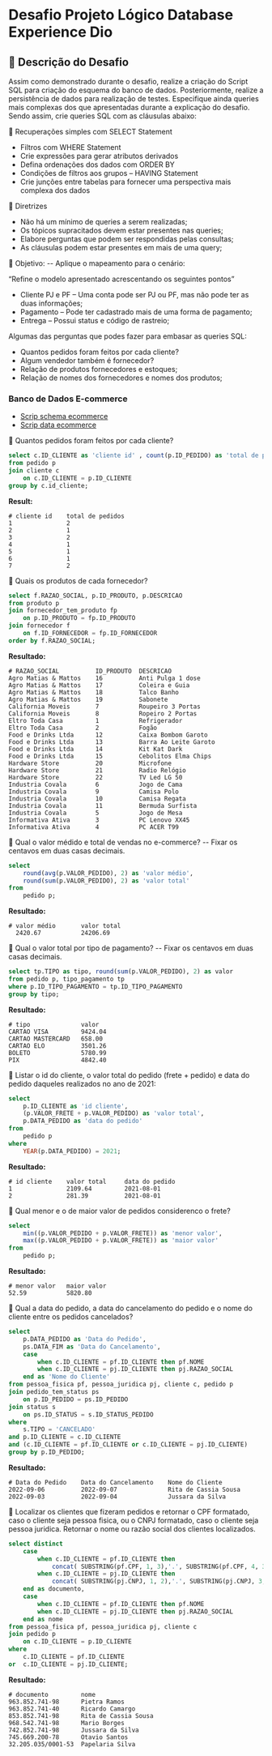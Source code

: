 # Desafio Projeto Lógico Database Experience Dio

## 📑 Descrição do Desafio
Assim como demonstrado durante o desafio, realize a criação do Script SQL para criação do esquema do banco de dados. Posteriormente, realize a persistência de dados para realização de testes. Especifique ainda queries mais complexas dos que apresentadas durante a explicação do desafio. Sendo assim, crie queries SQL com as cláusulas abaixo:

📌 Recuperações simples com SELECT Statement
* Filtros com WHERE Statement
* Crie expressões para gerar atributos derivados
* Defina ordenações dos dados com ORDER BY
* Condições de filtros aos grupos – HAVING Statement
* Crie junções entre tabelas para fornecer uma perspectiva mais complexa dos dados

📌 Diretrizes
* Não há um mínimo de queries a serem realizadas;
* Os tópicos supracitados devem estar presentes nas queries;
* Elabore perguntas que podem ser respondidas pelas consultas;
* As cláusulas podem estar presentes em mais de uma query;

🎯 Objetivo:
-- Aplique o mapeamento para o  cenário:

“Refine o modelo apresentado acrescentando os seguintes pontos”

* Cliente PJ e PF – Uma conta pode ser PJ ou PF, mas não pode ter as duas informações;
* Pagamento – Pode ter cadastrado mais de uma forma de pagamento;
* Entrega – Possui status e código de rastreio;

Algumas das perguntas que podes fazer para embasar as queries SQL:

* Quantos pedidos foram feitos por cada cliente?
* Algum vendedor também é fornecedor?
* Relação de produtos fornecedores e estoques;
* Relação de nomes dos fornecedores e nomes dos produtos;

### Banco de Dados E-commerce

* [Scrip schema ecommerce](https://github.com/mballem/digital-inovation-one/blob/master/database-experience/desafio-projeto-logico/schema.sql)
* [Scrip data ecommerce](https://github.com/mballem/digital-inovation-one/blob/master/database-experience/desafio-projeto-logico/data.sql)

🔎  Quantos pedidos foram feitos por cada cliente?
```sql
select c.ID_CLIENTE as 'cliente id' , count(p.ID_PEDIDO) as 'total de pedidos'
from pedido p 
join cliente c 
	on c.ID_CLIENTE = p.ID_CLIENTE
group by c.id_cliente;
```
**Result:**
```
# cliente id	total de pedidos
1	            2
2           	1
3           	2
4	            1
5	            1
6	            1
7	            2
```

🔎 Quais os produtos de cada fornecedor?
```sql
select f.RAZAO_SOCIAL, p.ID_PRODUTO, p.DESCRICAO
from produto p
join fornecedor_tem_produto fp
	on p.ID_PRODUTO = fp.ID_PRODUTO
join fornecedor f
	on f.ID_FORNECEDOR = fp.ID_FORNECEDOR
order by f.RAZAO_SOCIAL;   
```
**Resultado:**
```
# RAZAO_SOCIAL	        ID_PRODUTO	DESCRICAO
Agro Matias & Mattos	16      	Anti Pulga 1 dose
Agro Matias & Mattos	17	        Coleira e Guia
Agro Matias & Mattos	18	        Talco Banho
Agro Matias & Mattos	19	        Sabonete 
California Moveis	    7	        Roupeiro 3 Portas
California Moveis	    8       	Ropeiro 2 Portas
Eltro Toda Casa	        1	        Refrigerador
Eltro Toda Casa	        2	        Fogão
Food e Drinks Ltda	    12	        Caixa Bombom Garoto
Food e Drinks Ltda	    13	        Barra Ao Leite Garoto
Food e Drinks Ltda  	14	        Kit Kat Dark
Food e Drinks Ltda	    15	        Cebolitos Elma Chips
Hardware Store      	20	        Microfone
Hardware Store	        21	        Radio Relógio
Hardware Store	        22	        TV Led LG 50
Industria Covala	    6	        Jogo de Cama
Industria Covala    	9	        Camisa Polo
Industria Covala	    10	        Camisa Regata
Industria Covala	    11	        Bermuda Surfista
Industria Covala	    5	        Jogo de Mesa
Informativa Ativa	    3	        PC Lenovo XX45
Informativa Ativa	    4	        PC ACER T99
```

🔎 Qual o valor médido e total de vendas no e-commerce? 
-- Fixar os centavos em duas casas decimais.
```sql
select 
    round(avg(p.VALOR_PEDIDO), 2) as 'valor médio', 
    round(sum(p.VALOR_PEDIDO), 2) as 'valor total'
from 
    pedido p;  
```
**Resultado:**
```
# valor médio   	valor total
  2420.67	        24206.69
```

🔎 Qual o valor total por tipo de pagamento?
-- Fixar os centavos em duas casas decimais.
```sql
select tp.TIPO as tipo, round(sum(p.VALOR_PEDIDO), 2) as valor
from pedido p, tipo_pagamento tp
where p.ID_TIPO_PAGAMENTO = tp.ID_TIPO_PAGAMENTO
group by tipo;
```
**Resultado:**
```
# tipo	            valor
CARTAO VISA	        9424.04
CARTAO MASTERCARD	658.00
CARTAO ELO	        3501.26
BOLETO	            5780.99
PIX	                4842.40
```

🔎  Listar o id do cliente, o valor total do pedido (frete + pedido) e data do pedido daqueles realizados no ano de 2021:
```sql
select 
    p.ID_CLIENTE as 'id cliente', 
    (p.VALOR_FRETE + p.VALOR_PEDIDO) as 'valor total',
    p.DATA_PEDIDO as 'data do pedido'
from 
    pedido p
where 
    YEAR(p.DATA_PEDIDO) = 2021;
```
**Resultado:**
```
# id cliente	valor total	    data do pedido
1	            2109.64	        2021-08-01
2	            281.39	        2021-08-01
```

🔎  Qual menor e o de maior valor de pedidos considerenco o frete?
```sql
select 
    min((p.VALOR_PEDIDO + p.VALOR_FRETE)) as 'menor valor', 
    max((p.VALOR_PEDIDO + p.VALOR_FRETE)) as 'maior valor'
from 
    pedido p;
```
**Resultado:**
```
# menor valor	maior valor
52.59	        5820.80
```

🔎  Qual a data do pedido, a data do cancelamento do pedido e o nome do cliente entre os pedidos cancelados?
```sql
select 
	p.DATA_PEDIDO as 'Data do Pedido', 
    ps.DATA_FIM as 'Data do Cancelamento', 
    case
		when c.ID_CLIENTE = pf.ID_CLIENTE then pf.NOME
        when c.ID_CLIENTE = pj.ID_CLIENTE then pj.RAZAO_SOCIAL
    end as 'Nome do Cliente'
from pessoa_fisica pf, pessoa_juridica pj, cliente c, pedido p
join pedido_tem_status ps
	on p.ID_PEDIDO = ps.ID_PEDIDO
join status s
	on ps.ID_STATUS = s.ID_STATUS_PEDIDO
where 
	s.TIPO = 'CANCELADO'
and	p.ID_CLIENTE = c.ID_CLIENTE 
and (c.ID_CLIENTE = pf.ID_CLIENTE or c.ID_CLIENTE = pj.ID_CLIENTE)
group by p.ID_PEDIDO;
```
**Resultado:**
```
# Data do Pedido	Data do Cancelamento	Nome do Cliente
2022-09-06	        2022-09-07	            Rita de Cassia Sousa
2022-09-03	        2022-09-04	            Jussara da Silva
```

🔎  Localizar os clientes que fizeram pedidos e retornar o CPF formatado, caso o cliente seja pessoa fisica, ou o CNPJ formatado, caso o cliente seja pessoa juridica. Retornar o nome ou razão social dos clientes localizados. 
```sql
select distinct
	case
		when c.ID_CLIENTE = pf.ID_CLIENTE then 
			concat( SUBSTRING(pf.CPF, 1, 3),'.', SUBSTRING(pf.CPF, 4, 3),'.', SUBSTRING(pf.CPF, 7, 3),'-', SUBSTRING(pf.CPF, 10, 2) ) 
        when c.ID_CLIENTE = pj.ID_CLIENTE then 
			concat( SUBSTRING(pj.CNPJ, 1, 2),'.', SUBSTRING(pj.CNPJ, 3, 3),'.', SUBSTRING(pj.CNPJ, 6, 3),'/', SUBSTRING(pj.CNPJ, 9, 4),'-', SUBSTRING(pj.CNPJ, 13, 2)) 
    end as documento,
 	case
		when c.ID_CLIENTE = pf.ID_CLIENTE then pf.NOME
        when c.ID_CLIENTE = pj.ID_CLIENTE then pj.RAZAO_SOCIAL
    end as nome   
from pessoa_fisica pf, pessoa_juridica pj, cliente c
join pedido p
	on c.ID_CLIENTE = p.ID_CLIENTE
where
	c.ID_CLIENTE = pf.ID_CLIENTE 
or  c.ID_CLIENTE = pj.ID_CLIENTE;
```
**Resultado:**
```
# documento	        nome
963.852.741-98	    Pietra Ramos
963.852.741-40  	Ricardo Camargo
853.852.741-98	    Rita de Cassia Sousa
968.542.741-98	    Mario Borges
742.852.741-98	    Jussara da Silva
745.669.200-78	    Otavio Santos
32.205.035/0001-53	Papelaria Silva
```
